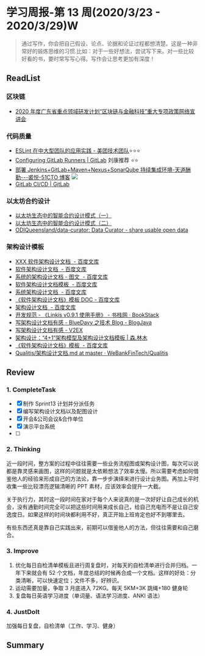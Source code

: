 # 学习周报-第 13 周(2020/3/23 - 2020/3/29)W

> 通过写作，你会把自己假设、论点、论据和论证过程都想清楚。这是一种非常好的锻炼思维的习惯.比如：对于一些好想法，尝试写下来。对一些比较好看的书，要时常写写心得。写作会让思考更加有深度！

## ReadList

### 区块链

- [2020 年度广东省重点领域研发计划“区块链与金融科技”重大专项政策网络宣讲会](https://mp.weixin.qq.com/s/WGaGa0Kf3fNAcJdrhe0Gzw)

### 代码质量

- [ESLint 在中大型团队的应用实践 - 美团技术团队](https://tech.meituan.com/2019/08/01/eslint-application-practice-in-medium-and-large-teams.html)⭐️️⭐️️⭐️️
- [Configuring GitLab Runners | GitLab](https://docs.gitlab.com/ee/ci/runners/) 刘康推荐 ⭐️️⭐️️
- [部署 Jenkins+GitLab+Maven+Nexus+SonarQube 持续集成环境-天道酬勤---裘悦-51CTO 博客](https://blog.51cto.com/qiuyue/2439423)
  ![](https://tva1.sinaimg.cn/large/00831rSTgy1gd40klwa9tj30y00n6q43.jpg)
- [GitLab CI/CD | GitLab](https://docs.gitlab.com/ee/ci/README.html)

### 以太坊合约设计

- [以太坊生态中的智能合约设计模式（一）](https://mp.weixin.qq.com/s?__biz=MzI0NTM0MzE5Mw==&mid=2247484615&idx=1&sn=a5c09c0391e44058dd2baf0516b77af1&chksm=e94eb271de393b67fc1fd5d1459565dd1da4409fe136ed4c6addce1f474ebc438432748fe1a5&scene=21#wechat_redirect)
- [以太坊生态中的智能合约设计模式（二）](https://mp.weixin.qq.com/s/sKtfCiSOBGaELE5mBaf-CA)
- [ODIQueensland/data-curator: Data Curator - share usable open data](https://github.com/ODIQueensland/data-curator)

### 架构设计模板

- [XXX 软件架构设计文档  - 百度文库](https://wenku.baidu.com/view/6a1dd5fbb14e852458fb57fa.html)
- [软件架构设计文档  - 百度文库](https://wenku.baidu.com/view/b3883bd8b307e87100f69642.html)
- [系统的架构设计文档 - 图文  - 百度文库](https://wenku.baidu.com/view/234347b70d22590102020740be1e650e52eacfe9.html)
- [软件架构设计文档模板  - 百度文库](https://wenku.baidu.com/view/74d46e3743323968011c922c.html)
- [系统架构设计文档  - 百度文库](https://wenku.baidu.com/view/1deaceeb49d7c1c708a1284ac850ad02df80074a.html)
- [《软件架构设计文档》模板 DOC - 百度文库](https://wenku.baidu.com/view/fc657253b42acfc789eb172ded630b1c59ee9ba7.html)
- [架构设计文档  - 百度文库](https://wenku.baidu.com/view/1e2b5c9b6d175f0e7cd184254b35eefdc9d31560.html)
- [开发规范 - 《Linkis v0.9.1 使用手册》 - 书栈网 · BookStack](https://www.bookstack.cn/read/Linkis-0.9.1-manual/%E5%BC%80%E5%8F%91%E8%A7%84%E8%8C%83.md)
- [写架构设计文档有感 - BlueDavy 之技术 Blog - BlogJava](http://www.blogjava.net/BlueDavy/archive/2005/09/22/13789.html)
- [写架构设计文档有感 - V2EX](https://www.v2ex.com/t/642302)
- [架构设计：“4+1”架构模型及架构设计文档模板 | 森.林木](http://xhrong.github.io/2017/08/08/%E6%9E%B6%E6%9E%84%E8%AE%BE%E8%AE%A1%EF%BC%9A%E2%80%9C4+1%E2%80%9D%E6%9E%B6%E6%9E%84%E6%A8%A1%E5%9E%8B%E5%8F%8A%E6%9E%B6%E6%9E%84%E8%AE%BE%E8%AE%A1%E6%96%87%E6%A1%A3%E6%A8%A1%E6%9D%BF/)
- [《软件架构设计文档》模板  - 百度文库](https://wenku.baidu.com/view/5c7880afdd3383c4bb4cd219.html)
- [Qualitis/架构设计文档.md at master · WeBankFinTech/Qualitis](https://github.com/WeBankFinTech/Qualitis/blob/master/docs/zh_CN/ch1/%E6%9E%B6%E6%9E%84%E8%AE%BE%E8%AE%A1%E6%96%87%E6%A1%A3.md)

## Review

### 1. CompleteTask

- [x] 制作 Sprint13 计划并分派任务
- [x] 编写架构设计文档以及配图设计
- [x] 开会&公司会议&合作单位
- [x] 演示平台系统
- [ ]

### 2. Thinking

近一段时间，整方案的过程中往往需要一些业务流程图或架构设计图，每次可以说都是靠灵感来画图，这样的问题就是太依赖想法了效率太慢。所以需要考虑如何借鉴他人的经验来形成自己的方法论，靠一步步演绎来进行设计业务图。再加上平时收集一些比较漂亮逻辑清晰的 PPT 素材，应该效率会提升一大截。

关于执行力，其时这一段时间在家对于每个人来说真的是一次好好让自己成长的机会，没有通勤时间完全可以把这些时间用来成长自己，给自己充电而不是让自己安逸度日。如果这样的时间块都利用不好，真正开始上班肯定也好不到哪里去。

有些东西还真是靠自己实践出来，前期可以借鉴他人的方法，但往往需要和自己磨合。

### 3. Improve

1. 优化每日自检清单模板且进行周复盘时，对每天的自检清单进行合并归档。一年下来就会有 52 个文档，年度总结的时候再合成一个文档。这样的好处：分类清晰，可以快速定位；文件不多，好辨识。
2. 运动需要加量，争取 3 月底进入 72KG。每天 5KM+3K 跳绳+180 健身轮
3. 复盘每日英语学习进度（单词量、语法学习进度、ANKI 语法）

### 4. JustDoIt

加强每日复盘，自检清单（工作、学习、健身）

## Summary
